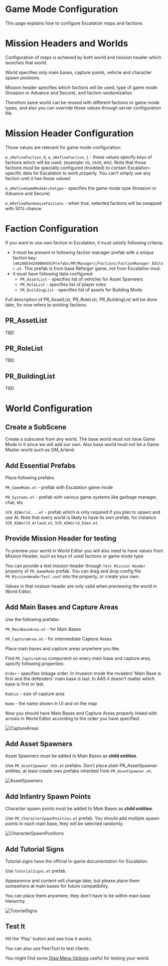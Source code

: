 # Game Mode Configuration
This page explains how to configure Escalation maps and factions.

# Mission Headers and Worlds
Configuration of maps is achieved by both world and mission header which launches that world.

World specifies only main bases, capture points, vehicle and character spawn positions.

Mission header specifies which factions will be used, type of game mode (Invasion or Advance and Secure), and faction randomization.

Therefore same world can be reused with different factions or game mode types, and also you can override those values through server configuration file.

# Mission Header Configuration
Those values are relevant for game mode configuration:

`m_sRefineFaction_0`, `m_sRefineFaction_1` - these values specify keys of factions which will be used. (example: `US`, `USSR`, etc). Note that those factions must be specially configured (modded) to contain Escalation-specific data for Escalation to work properly. You can't simply use any faction until it has those values!

`m_eRefineGameModeArchetype` - specifies the game mode type (Invasion or Advance and Secure)

`m_bRefineRandomizeFactions` - when true, selected factions will be swapped with 50% chance.

# Faction Configuration
If you want to use own faction in Escalation, it must satisfy following criteria:
- It must be present in following faction manager prefab with a unique faction key: `{4A188E44289B9A50}Prefabs/MP/Managers/Factions/FactionManager_Editor.et`. This prefab is from base Reforger game, not from Escalation mod.
- It must have following data configured:
  - `PR_AssetList` - specifies list of vehicles for Asset Spanwers
  - `PR_RoleList` - specifies list of player roles
  - `PR_BuildingList` - specifies list of assets for Building Mode

Full description of PR_AssetList, PR_RoleList, PR_BuildingList will be done later, for now refere to existing factions
## PR_AssetList
TBD
## PR_RoleList
TBD
## PR_BuildingList
TBD

# World Configuration

## Create a SubScene
Create a subscene from any world. The base world must not have Game Mode in it since we will add our own. Also base world must not be a Game Master world such as GM_Arland.

## Add Essential Prefabs
Place following prefabs:

`PR_GameMode.et` - prefab with Escalation game mode

`PR_Systems.et` - prefab with various game systems like garbage manager, chat, etc

`SCR_AIWorld....et` - prefab which is only required if you plan to spawn and use AI. Note that every world is likely to have its own prefab, for instance `SCR_AIWorld_Arland.et`, `SCR_AIWorld_Eden.et`.

## Provide Mission Header for testing
To preview your world in World Editor you will also need to have values from Mission Header, such as keys of used factions or game mode type.

You can provide a test mission header through `Test Mission Header` property of `PR_GameMode` prefab. You can drag and drop config file `PR_MissionHeaderTest.conf` into the property, or create your own.

Values in that misison header are only valid when previewing the world in World Editor.


## Add Main Bases and Capture Areas
Use the following prefabs:

`PR_MainBaseArea.et` - for Main Bases

`PR_CaptureArea.et` - for intermediate Capture Areas

Place main bases and capture areas anywhere you like.

Find `PR_CaptureArea` component on every main base and capture area, specify following properties:

`Order` - specifies linkage order. In Invasion mode the invaders' Main Base is first and the defenders' main base is last. In AAS it doesn't matter which base is first or last.

`Radius` - size of capture area

`Name` - the name shown in UI and on the map

Now you should have Main Bases and Capture Areas properly linked with arrows in World Editor according to the order you have specified.

![CaptureAreas](Images/CaptureAreas.jpg)

## Add Asset Spawners
Asset Spawners must be added to Main Bases as **child entities**.

Use `PR_AssetSpawner_XXX.et` prefabs. Don't place plain PR_AssetSpawner entities, at least create own prefabs inherited from `PR_AssetSpawner.et`.

![AssetSpawners](Images/AssetSpawners.jpg)

## Add Infantry Spawn Points
Character spawn points must be added to Main Bases as **child entities**.

Use `PR_CharacterSpawnPosition.et` prefab. You should add multiple spawn points to each main base, they will be selected randomly.

![CharacterSpawnPositions](Images/CharacterSpawnPositions.jpg)

## Add Tutorial Signs
Tutorial signs have the official in-game documentation for Escalation.

Use `TutorialSigns.et` prefab.

Appearence and content will change later, but please place them somewhere at main bases for future compatibility.

You can place them anywhere, they don't have to be within main base hierarchy.

![TutorialSigns](Images/TutorialSigns.jpg)

## Test It
Hit the 'Play' button and see how it works.

You can also use PeerTool to test clients.

You might find some [Diag Menu Options](DiagMenu.md) useful for testing your world.
